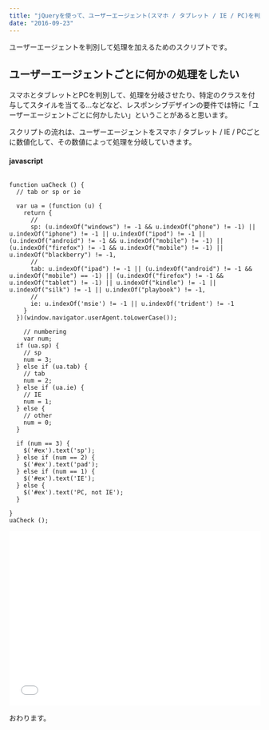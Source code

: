 ```yaml
---
title: "jQueryを使って、ユーザーエージェント(スマホ / タブレット / IE / PC)を判別するスクリプト -『javascript』"
date: "2016-09-23"
---
```


ユーザーエージェントを判別して処理を加えるためのスクリプトです。

## ユーザーエージェントごとに何かの処理をしたい

スマホとタブレットとPCを判別して、処理を分岐させたり、特定のクラスを付与してスタイルを当てる…などなど、レスポンシブデザインの要件では特に「ユーザーエージェントごとに何かしたい」ということがあると思います。

スクリプトの流れは、ユーザーエージェントをスマホ / タブレット / IE / PCごとに数値化して、その数値によって処理を分岐していきます。

#### javascript

```

function uaCheck () {
  // tab or sp or ie
  
  var ua = (function (u) {
    return {
      //
      sp: (u.indexOf("windows") != -1 && u.indexOf("phone") != -1) || u.indexOf("iphone") != -1 || u.indexOf("ipod") != -1 || (u.indexOf("android") != -1 && u.indexOf("mobile") != -1) || (u.indexOf("firefox") != -1 && u.indexOf("mobile") != -1) || u.indexOf("blackberry") != -1,
      //
      tab: u.indexOf("ipad") != -1 || (u.indexOf("android") != -1 && u.indexOf("mobile") == -1) || (u.indexOf("firefox") != -1 && u.indexOf("tablet") != -1) || u.indexOf("kindle") != -1 || u.indexOf("silk") != -1 || u.indexOf("playbook") != -1,
      //
      ie: u.indexOf('msie') != -1 || u.indexOf('trident') != -1
    }
  })(window.navigator.userAgent.toLowerCase());

    // numbering
    var num;
  if (ua.sp) {
    // sp
    num = 3;
  } else if (ua.tab) {
    // tab
    num = 2;    
  } else if (ua.ie) {
    // IE
    num = 1;
  } else {
    // other
    num = 0;
  }
  
  if (num == 3) {
    $('#ex').text('sp');
  } else if (num == 2) {
    $('#ex').text('pad');
  } else if (num == 1) {
    $('#ex').text('IE');
  } else {
    $('#ex').text('PC, not IE');
  }

}
uaCheck ();
```

<iframe width="100%" height="350" src="//jsfiddle.net/yutousui/5d77y8jp/embedded/result,js,html/dark/" allowfullscreen="allowfullscreen" frameborder="0"></iframe>

おわります。
